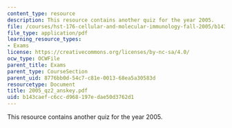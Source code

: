 ```yaml
---
content_type: resource
description: This resource contains another quiz for the year 2005.
file: /courses/hst-176-cellular-and-molecular-immunology-fall-2005/b143caefc6ccd968197edae50d3762d1_2005_qz2_anskey.pdf
file_type: application/pdf
learning_resource_types:
- Exams
license: https://creativecommons.org/licenses/by-nc-sa/4.0/
ocw_type: OCWFile
parent_title: Exams
parent_type: CourseSection
parent_uid: 8776bb0d-54c7-c81e-0013-68ea5a30583d
resourcetype: Document
title: 2005_qz2_anskey.pdf
uid: b143caef-c6cc-d968-197e-dae50d3762d1
---
```

This resource contains another quiz for the year 2005.